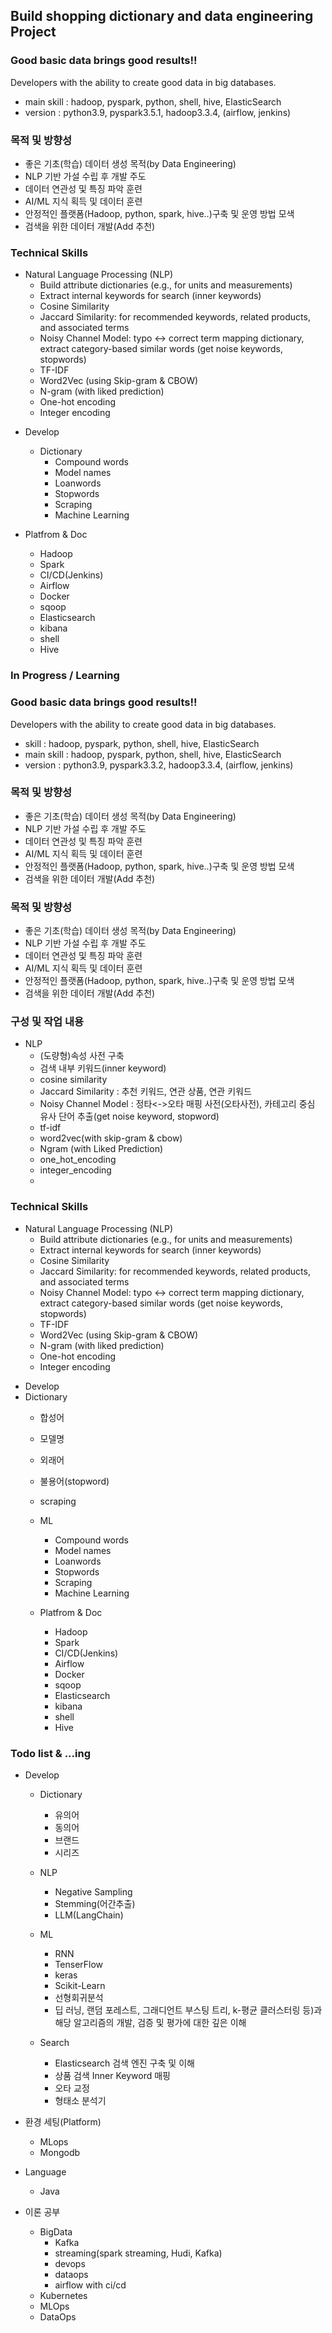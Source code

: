 ## Build shopping dictionary and data engineering Project

### Good basic data brings good results!!
Developers with the ability to create good data in big databases.

- main skill : hadoop, pyspark, python, shell, hive, ElasticSearch
- version : python3.9, pyspark3.5.1, hadoop3.3.4, (airflow, jenkins)

### 목적 및 방향성
 - 좋은 기초(학습) 데이터 생성 목적(by Data Engineering)  
 - NLP 기반 가설 수립 후 개발 주도    
 - 데이터 연관성 및 특징 파악 훈련  
 - AI/ML 지식 획득 및 데이터 훈련   
 - 안정적인 플랫폼(Hadoop, python, spark, hive..)구축 및 운영 방법 모색  
 - 검색을 위한 데이터 개발(Add 추천)

### Technical Skills
+ Natural Language Processing (NLP)
  + Build attribute dictionaries (e.g., for units and measurements)
  + Extract internal keywords for search (inner keywords)
  + Cosine Similarity
  + Jaccard Similarity: for recommended keywords, related products, and associated terms
  + Noisy Channel Model: typo ↔ correct term mapping dictionary, extract category-based similar words (get noise keywords, stopwords)
  + TF-IDF
  + Word2Vec (using Skip-gram & CBOW)
  + N-gram (with liked prediction)
  + One-hot encoding
  + Integer encoding

- Develop
  - Dictionary     
    - Compound words
    - Model names
    - Loanwords
    - Stopwords
    - Scraping
    - Machine Learning
    
  
- Platfrom & Doc
  - Hadoop 
  - Spark 
  - CI/CD(Jenkins)
  - Airflow 
  - Docker
  - sqoop
  - Elasticsearch
  - kibana
  - shell
  - Hive

### In Progress / Learning
### Good basic data brings good results!!
Developers with the ability to create good data in big databases.

- skill : hadoop, pyspark, python, shell, hive, ElasticSearch
- main skill : hadoop, pyspark, python, shell, hive, ElasticSearch
- version : python3.9, pyspark3.3.2, hadoop3.3.4, (airflow, jenkins)

### 목적 및 방향성
- 좋은 기초(학습) 데이터 생성 목적(by Data Engineering)  
- NLP 기반 가설 수립 후 개발 주도    
- 데이터 연관성 및 특징 파악 훈련  
- AI/ML 지식 획득 및 데이터 훈련   
- 안정적인 플랫폼(Hadoop, python, spark, hive..)구축 및 운영 방법 모색  
- 검색을 위한 데이터 개발(Add 추천)
 
### 목적 및 방향성
 - 좋은 기초(학습) 데이터 생성 목적(by Data Engineering)  
 - NLP 기반 가설 수립 후 개발 주도    
 - 데이터 연관성 및 특징 파악 훈련  
 - AI/ML 지식 획득 및 데이터 훈련   
 - 안정적인 플랫폼(Hadoop, python, spark, hive..)구축 및 운영 방법 모색  
 - 검색을 위한 데이터 개발(Add 추천)

### 구성 및 작업 내용
- NLP
  - (도량형)속성 사전 구축
  - 검색 내부 키워드(inner keyword)
  - cosine similarity
  - Jaccard Similarity : 추천 키워드, 연관 상품, 연관 키워드
  - Noisy Channel Model : 정타<->오타 매핑 사전(오타사전), 카테고리 중심 유사 단어 추출(get noise keyword, stopword)
  - tf-idf
  - word2vec(with skip-gram & cbow)
  - Ngram (with Liked Prediction) 
  - one_hot_encoding
  - integer_encoding
  - 
### Technical Skills
+ Natural Language Processing (NLP)
  + Build attribute dictionaries (e.g., for units and measurements)
  + Extract internal keywords for search (inner keywords)
  + Cosine Similarity
  + Jaccard Similarity: for recommended keywords, related products, and associated terms
  + Noisy Channel Model: typo ↔ correct term mapping dictionary, extract category-based similar words (get noise keywords, stopwords)
  + TF-IDF
  + Word2Vec (using Skip-gram & CBOW)
  + N-gram (with liked prediction)
  + One-hot encoding
  + Integer encoding

- Develop
- Dictionary     
    - 합성어
    - 모델명
    - 외래어 
    - 불용어(stopword)
  - scraping
  - ML
    - Compound words
    - Model names
    - Loanwords
    - Stopwords
    - Scraping
    - Machine Learning

  
  - Platfrom & Doc
    - Hadoop 
    - Spark 
    - CI/CD(Jenkins)
    - Airflow 
    - Docker
    - sqoop
    - Elasticsearch
    - kibana
    - shell
    - Hive

### Todo list & ...ing  
- Develop  
  - Dictionary      
    - 유의어
    - 동의어
    - 브랜드 
    - 시리즈
    
  - NLP
    - Negative Sampling
    - Stemming(어간추출)
    - LLM(LangChain)
  - ML
    - RNN
    - TenserFlow
    - keras
    - Scikit-Learn
    - 선형회귀분석
    - 딥 러닝, 랜덤 포레스트, 그래디언트 부스팅 트리, k-평균 클러스터링 등)과 해당 알고리즘의 개발, 검증 및 평가에 대한 깊은 이해
  - Search
    - Elasticsearch 검색 엔진 구축 및 이해 
    - 상품 검색 Inner Keyword 매핑 
    - 오타 교정
    - 형태소 분석기

- 환경 세팅(Platform)
     - MLops
     - Mongodb
- Language    
  - Java

- 이론 공부
   - BigData
     - Kafka
     - streaming(spark streaming, Hudi, Kafka)
     - devops
     - dataops
     - airflow with ci/cd
   - Kubernetes 
   - MLOps
   - DataOps
  
     